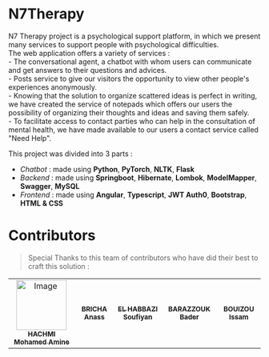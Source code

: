 # N7Therapy
N7 Therapy project is a psychological support platform, in which we present many services to support people with psychological difficulties.<br>
The web application offers a variety of services :<br>
     - The conversational agent, a chatbot with whom users can communicate and get answers to their questions and advices.<br>
     - Posts service to give our visitors the opportunity to view other people's experiences anonymously.<br>
     - Knowing that the solution to organize scattered ideas is perfect in writing, we have created the service of notepads which offers our users the possibility of organizing their thoughts and ideas and saving them safely.<br>
     - To facilitate access to contact parties who can help in the consultation of mental health, we have made available to our users a contact service called "Need Help".<br>

This project was divided into 3 parts :
- *Chatbot* : made using **Python**, **PyTorch**, **NLTK**, **Flask**
- *Backend* : made using **Springboot**, **Hibernate**, **Lombok**, **ModelMapper**, **Swagger**, **MySQL**
- *Frontend* : made using **Angular**, **Typescript**, **JWT Auth0**, **Bootstrap**, **HTML & CSS**

# Contributors

 >  Special Thanks to this team of contributors who have did their best to craft this solution :

<table>
  <tr>
    <td align="center"><a href="https://github.com/n4rk">
            <img src="https://avatars.githubusercontent.com/u/62244067" width="100px;" alt="Image"/><br/>
      <sub><b>HACHMI Mohamed Amine</b></sub></a>
    </td>
    <td align="center"><a href="https://github.com/Anass-Bricha">
      <sub><b>BRICHA Anass</b></sub></a>
    </td>
    <td align="center"><a href="https://github.com/n4rk">
      <sub><b>EL HABBAZI Soufiyan</b></sub></a>
    </td>
    <td align="center"><a href="https://github.com/bader-barazzouk">
      <sub><b>BARAZZOUK Bader</b></sub></a>
    </td>
    <td align="center"><a href="https://github.com/issam-killua">
      <sub><b>BOUIZOU Issam</b></sub></a>
    </td>
  </tr>
</table>
